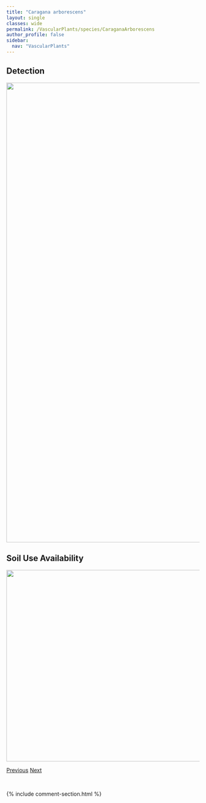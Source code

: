 ```yaml
---
title: "Caragana arborescens"
layout: single
classes: wide
permalink: /VascularPlants/species/CaraganaArborescens
author_profile: false
sidebar:
  nav: "VascularPlants"
---
```


<h2>Detection</h2>

<a href="https://drive.google.com/uc?export=view&id=1IKz3K5eQgRpNEt6UdIrqd1f12U_eob_R">
<img src="https://drive.google.com/uc?export=view&id=1IKz3K5eQgRpNEt6UdIrqd1f12U_eob_R" height = "1200" width = "800">
</a>


<h2>Soil Use Availability</h2>

<a href="https://drive.google.com/uc?export=view&id=1hxWLb_4mlPOyHhmpy86A3RILTd8MDTMq">
<img src="https://drive.google.com/uc?export=view&id=1hxWLb_4mlPOyHhmpy86A3RILTd8MDTMq" height = "500" width = "1000">
</a>


<a href="/DevelopmentWebsite/VascularPlants/species/CapsicumAnnuum" class="pagination--pager" title="Capsicum annuum">Previous</a> <a href="/DevelopmentWebsite/VascularPlants/species/Cardamine" class="pagination--pager" title="Cardamine">Next</a>

<p>&nbsp;</p>

{% include comment-section.html %}

